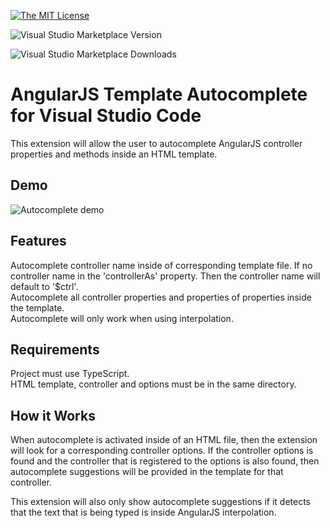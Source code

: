 [![The MIT License](https://img.shields.io/badge/license-MIT-orange.svg?style=flat-square)](http://opensource.org/licenses/MIT)

![Visual Studio Marketplace Version](https://img.shields.io/visual-studio-marketplace/v/michaelisom.angularjs-template-autocomplete.svg?style=flat-square)

![Visual Studio Marketplace Downloads](https://img.shields.io/visual-studio-marketplace/d/michaelisom.angularjs-template-autocomplete.svg?style=flat-square)

# AngularJS Template Autocomplete for Visual Studio Code

This extension will allow the user to autocomplete AngularJS controller properties and methods inside an HTML template.

## Demo

![Autocomplete demo](demo.gif)

## Features

Autocomplete controller name inside of corresponding template file. If no controller name in the 'controllerAs' property. Then the controller name will default to '$ctrl'.<br/>
Autocomplete all controller properties and properties of properties inside the template.<br/>
Autocomplete will only work when using interpolation.

## Requirements

Project must use TypeScript.<br/>
HTML template, controller and options must be in the same directory.

## How it Works

When autocomplete is activated inside of an HTML file, then the extension will look for a corresponding controller options. If the controller options is found and the controller that is registered to the options is also found, then autocomplete suggestions will be provided in the template for that controller.

This extension will also only show autocomplete suggestions if it detects that the text that is being typed is inside AngularJS interpolation.
